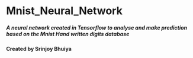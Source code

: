 # Mnist_Neural_Network

##### A neural network created in Tensorflow to analyse and make prediction based on the Mnist Hand written digits database 
#### Created by Srinjoy Bhuiya
